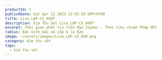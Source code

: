 ```yaml
---
productId: 1
publishDate: Sat Apr 22 2023 23:55:29 GMT+0700
title: Liva_LAP-CX_040T
description: Kim Thu Sét Liva_LAP-CX_040T
excerpt: Thời gian phát tia tiên đạo 22µSec - Theo tiêu chuẩn Pháp NFC 17-102
radius: Bán kính bảo vệ cấp 4 là 62m
image: ~/assets/images/Liva_LAP-CX_040.png
category: Kim thu sét
tags:
  - kim thu sét
---
```

